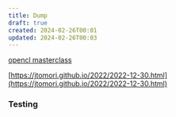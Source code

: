 ```yaml
---
title: Dump
draft: true
created: 2024-02-26T00:01
updated: 2024-02-26T00:03
---
```


[opencl masterclass](https://www.sidefx.com/tutorials/houdini-165-masterclass-opencl/)

[https://jtomori.github.io/2022/2022-12-30.html](https://jtomori.github.io/2022/2022-12-30.html)

### Testing

